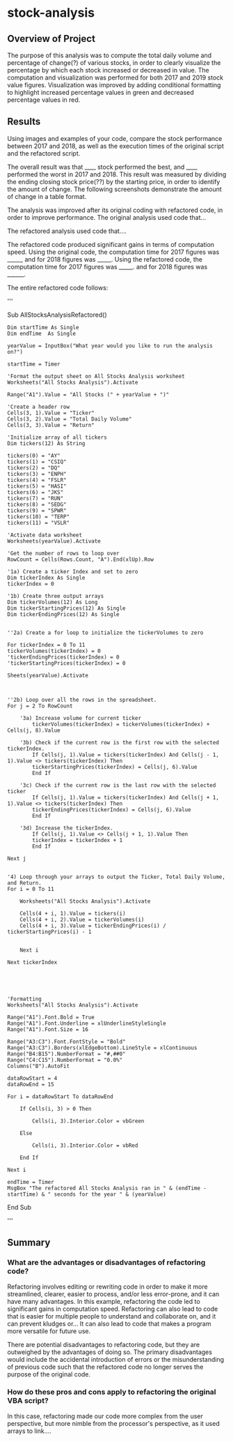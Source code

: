 # stock-analysis

## Overview of Project

The purpose of this analysis was to compute the total daily volume and percentage of change(?) of various stocks, in order to clearly visualize the percentage by which each stock increased or decreased in value. The computation and visualization was performed for both 2017 and 2019 stock value figures. Visualization was improved by adding conditional formatting to highlight increased percentage values in green and decreased percentage values in red.


## Results
Using images and examples of your code, compare the stock performance between 2017 and 2018, as well as the execution times of the original script and the refactored script.

The overall result was that ____ stock performed the best, and ____ performed the worst in 2017 and 2018. This result was measured by dividing the ending closing stock price(??) by the starting price, in order to identify the amount of change. The following screenshots demonstrate the amount of change in a table format.


The analysis was improved after its original coding with refactored code, in order to improve performance. The original analysis used code that...

The refactored analysis used code that....

The refactored code produced significant gains in terms of computation speed. Using the original code, the computation time for 2017 figures was _____, and for 2018 figures was _____. Using the refactored code, the computation time for 2017 figures was _____. and for 2018 figures was ______. 

The entire refactored code follows: 

'''

Sub AllStocksAnalysisRefactored()
    
    Dim startTime As Single
    Dim endTime  As Single

    yearValue = InputBox("What year would you like to run the analysis on?")

    startTime = Timer
    
    'Format the output sheet on All Stocks Analysis worksheet
    Worksheets("All Stocks Analysis").Activate
    
    Range("A1").Value = "All Stocks (" + yearValue + ")"
    
    'Create a header row
    Cells(3, 1).Value = "Ticker"
    Cells(3, 2).Value = "Total Daily Volume"
    Cells(3, 3).Value = "Return"

    'Initialize array of all tickers
    Dim tickers(12) As String
    
    tickers(0) = "AY"
    tickers(1) = "CSIQ"
    tickers(2) = "DQ"
    tickers(3) = "ENPH"
    tickers(4) = "FSLR"
    tickers(5) = "HASI"
    tickers(6) = "JKS"
    tickers(7) = "RUN"
    tickers(8) = "SEDG"
    tickers(9) = "SPWR"
    tickers(10) = "TERP"
    tickers(11) = "VSLR"
    
    'Activate data worksheet
    Worksheets(yearValue).Activate
    
    'Get the number of rows to loop over
    RowCount = Cells(Rows.Count, "A").End(xlUp).Row
    
    '1a) Create a ticker Index and set to zero
    Dim tickerIndex As Single
    tickerIndex = 0

    '1b) Create three output arrays
    Dim tickerVolumes(12) As Long
    Dim tickerStartingPrices(12) As Single
    Dim tickerEndingPrices(12) As Single

    
    ''2a) Create a for loop to initialize the tickerVolumes to zero
    
    For tickerIndex = 0 To 11
    tickerVolumes(tickerIndex) = 0
    'tickerEndingPrices(tickerIndex) = 0
    'tickerStartingPrices(tickerIndex) = 0
    
    Sheets(yearValue).Activate
    
     
        
    ''2b) Loop over all the rows in the spreadsheet.
    For j = 2 To RowCount
    
        '3a) Increase volume for current ticker
            tickerVolumes(tickerIndex) = tickerVolumes(tickerIndex) + Cells(j, 8).Value
        
        '3b) Check if the current row is the first row with the selected tickerIndex.
            If Cells(j, 1).Value = tickers(tickerIndex) And Cells(j - 1, 1).Value <> tickers(tickerIndex) Then
            tickerStartingPrices(tickerIndex) = Cells(j, 6).Value
            End If
        
        '3c) Check if the current row is the last row with the selected ticker
            If Cells(j, 1).Value = tickers(tickerIndex) And Cells(j + 1, 1).Value <> tickers(tickerIndex) Then
            tickerEndingPrices(tickerIndex) = Cells(j, 6).Value
            End If
            
        '3d) Increase the tickerIndex.
            If Cells(j, 1).Value <> Cells(j + 1, 1).Value Then
            tickerIndex = tickerIndex + 1
            End If
             
    Next j
   
    
    '4) Loop through your arrays to output the Ticker, Total Daily Volume, and Return.
    For i = 0 To 11
   
        Worksheets("All Stocks Analysis").Activate
        
        Cells(4 + i, 1).Value = tickers(i)
        Cells(4 + i, 2).Value = tickerVolumes(i)
        Cells(4 + i, 3).Value = tickerEndingPrices(i) / tickerStartingPrices(i) - 1
        
        
        Next i
    
    Next tickerIndex
  
     

        
    
    'Formatting
    Worksheets("All Stocks Analysis").Activate
    
    Range("A1").Font.Bold = True
    Range("A1").Font.Underline = xlUnderlineStyleSingle
    Range("A1").Font.Size = 16
    
    Range("A3:C3").Font.FontStyle = "Bold"
    Range("A3:C3").Borders(xlEdgeBottom).LineStyle = xlContinuous
    Range("B4:B15").NumberFormat = "#,##0"
    Range("C4:C15").NumberFormat = "0.0%"
    Columns("B").AutoFit

    dataRowStart = 4
    dataRowEnd = 15

    For i = dataRowStart To dataRowEnd
        
        If Cells(i, 3) > 0 Then
            
            Cells(i, 3).Interior.Color = vbGreen
            
        Else
        
            Cells(i, 3).Interior.Color = vbRed
            
        End If
        
    Next i
 
    endTime = Timer
    MsgBox "The refactored All Stocks Analysis ran in " & (endTime - startTime) & " seconds for the year " & (yearValue)

End Sub

'''



## Summary

### What are the advantages or disadvantages of refactoring code?
Refactoring involves editing or rewriting code in order to make it more streamlined, clearer, easier to process, and/or less error-prone, and it can have many advantages. In this example, refactoring the code led to significant gains in computation speed. Refactoring can also lead to code that is easier for multiple people to understand and collaborate on, and it can prevent kludges or... It can also lead to code that makes a program more versatile for future use.

There are potential disadvantages to refactoring code, but they are outweighed by the advantages of doing so. The primary disadvantages would include the accidental introduction of errors or the misunderstanding of previous code such that the refactored code no longer serves the purpose of the original code. 


### How do these pros and cons apply to refactoring the original VBA script?
In this case, refactoring made our code more complex from the user perspective, but more nimble from the processor's perspective, as it used arrays to link.... 


